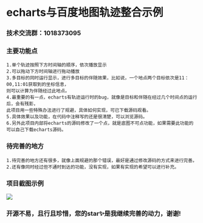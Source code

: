 # echarts与百度地图轨迹整合示例

### 技术交流群：1018373095

### 主要功能点
    1.单个轨迹按照下方时间轴的顺序，依次播放显示
    2.可以拖动下方时间轴进行拖动播放
    3.多目标的同时运行显示，进行多目标的伴随效果，比如说，一个地点两个目标依次是11：00,11:01获取到的坐标信息，
    则可以计算为伴随经过此地点。
    4.最重要的有一点，echarts有轨迹运行时的bug，就像是目标和伴随在经过几个时间点的运行后，会有残影，
    此项目用一些特殊办法进行了规避，具体如何实现，可已下载源码观看。
    5.具体效果以及功能，在代码中注释写的还是很清楚，可以浏览源码。
    6.另外此项目内部将echarts的源码修改了一个点，就是底图不可点功能，如果需要此功能的可以自己下载echarts源码。
### 待完善的地方
    1.待完善的地方还有很多，就像上面规避的那个错误，最好是通过修改源码的方式来进行完善。
    2.还有像同时经过但不通时到达的功能，没有实现，如果有实现的希望可以进行补充。
    


### 项目截图示例

![](https://i.imgur.com/pXSt4Sl.png)

### 开源不易，且行且珍惜，您的star✨是我继续完善的动力，谢谢!

